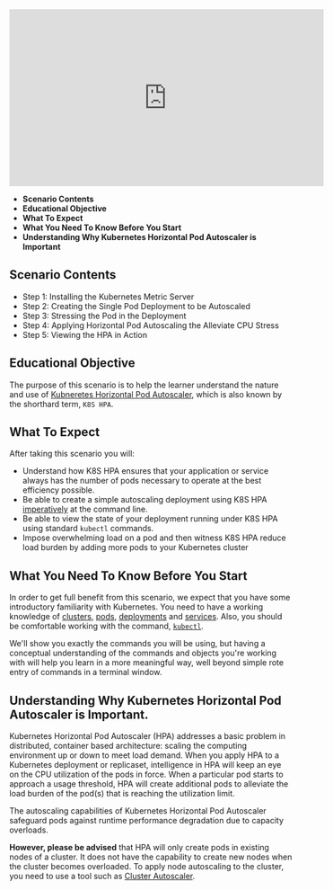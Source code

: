 <iframe width="560" height="315" src="https://www.youtube.com/embed/zdo1WSuIocM" frameborder="0" allow="accelerometer; autoplay; encrypted-media; gyroscope; picture-in-picture" allowfullscreen></iframe>

 * **Scenario Contents**
 * **Educational Objective**
 * **What To Expect**
 * **What You Need To Know Before You Start**
 * **Understanding Why Kubernetes Horizontal Pod Autoscaler is Important**
 
## Scenario Contents

* Step 1: Installing the Kubernetes Metric Server
* Step 2: Creating the Single Pod Deployment to be Autoscaled
* Step 3: Stressing the Pod in the Deployment
* Step 4: Applying Horizontal Pod Autoscaling the Alleviate CPU Stress
* Step 5: Viewing the HPA in Action
 
<a name="eductional-objective"></a>
## Educational Objective

The purpose of this scenario is to help the learner understand the nature and use
of [Kubneretes Horizontal Pod Autoscaler](https://kubernetes.io/docs/tasks/run-application/horizontal-pod-autoscale/), which is also known by the
shorthard term, `K8S HPA`.
<a name="what-to-expect"></a>
## What To Expect

After taking this scenario you will:

* Understand how K8S HPA ensures that your application or service always has the number of pods necessary
to operate at the best efficiency possible.
* Be able to create a simple autoscaling deployment using K8S HPA [imperatively](https://kubernetes.io/docs/concepts/overview/object-management-kubectl/imperative-command/) at the command line.
* Be able to view the state of your deployment running under K8S HPA using standard `kubectl` commands.
* Impose overwhelming load on a pod and then witness K8S HPA reduce load burden by adding more pods to your Kubernetes cluster

<a name="what-you-need"></a>
## What You Need To Know Before You Start

In order to get full benefit from this scenario, we expect that you have some introductory familiarity
with Kubernetes. You need to have a working knowledge of [clusters](https://kubernetes.io/docs/concepts/cluster-administration/cluster-administration-overview/), [pods](https://kubernetes.io/docs/concepts/workloads/pods/pod-overview/),
[deployments](https://kubernetes.io/docs/concepts/workloads/controllers/deployment/) and [services](https://kubernetes.io/docs/concepts/services-networking/service/). Also, you should be
comfortable working with the command, [`kubectl`](https://kubernetes.io/docs/reference/kubectl/overview/).

We'll show you exactly the commands you will be using, but having a conceptual understanding of the commands and
objects you're working with will help you learn in a more meaningful way, well beyond simple rote entry of
commands in a terminal window.

<a name="understanding-hpa"></a>
## Understanding Why Kubernetes Horizontal Pod Autoscaler is Important.

Kubernetes Horizontal Pod Autoscaler (HPA) addresses a basic problem in distributed, container based architecture: scaling the
computing environment up or down to meet load demand. When you apply HPA to a Kubernetes deployment or replicaset, intelligence
in HPA will keep an eye on the CPU utilization of the pods in force. When a particular pod starts to approach a usage
threshold, HPA will create additional pods to alleviate the load burden of the pod(s) that is reaching the utilization limit.

The autoscaling capabilities of Kubernetes Horizontal Pod Autoscaler safeguard pods against runtime performance degradation
due to capacity overloads.

**However, please be advised** that HPA will only create pods in existing nodes of a cluster. It does not have the capability
to create new nodes when the cluster becomes overloaded. To apply node autoscaling to the cluster, you need to use
a tool such as [Cluster Autoscaler](https://github.com/kubernetes/autoscaler/blob/master/cluster-autoscaler/FAQ.md#what-is-cluster-autoscaler).

